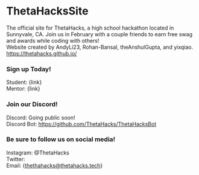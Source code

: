 # ThetaHacksSite
The official site for ThetaHacks, a high school hackathon located in Sunnyvale, CA. Join us in February with a couple friends to earn free swag and awards while coding with others! <br>
Website created by AndyLi23, Rohan-Bansal, theAnshulGupta, and yixqiao. <br>
https://thetahacks.github.io/

### Sign up Today!
Student: {link} <br>
Mentor: {link}

### Join our Discord!
Discord: Going public soon! <br>
Discord Bot: https://github.com/ThetaHacks/ThetaHacksBot <br>

### Be sure to follow us on social media!
Instagram: @ThetaHacks <br>
Twitter: <br>
Email: {thethahacks@thetahacks.tech}
